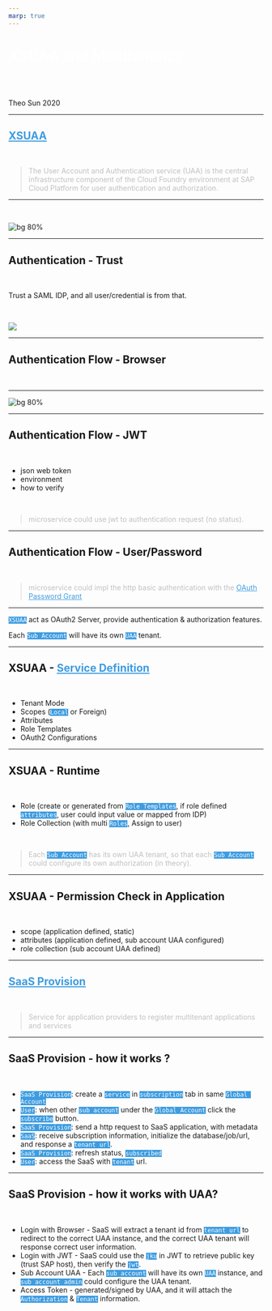```yaml
---
marp: true
---
```

<style>
section {
  background-color: black;
  color: white;
}
th {
  background-color: black;
  color: white;
}
td {
  background-color: black;
  color: white;
}
a {
  color: #3e9ce0;
}
h1 {
  color: white;
}
code {
  background-color: #3e9ce0;
  color: white;
}
code span {
  color: black;
}
blockquote {
  color: rgba(192, 192, 192, 1);
}
</style>

# XSUAA and Multitenancy

<br>

<br>

Theo Sun
2020

---

## [XSUAA](https://help.sap.com/viewer/65de2977205c403bbc107264b8eccf4b/Cloud/en-US/6373bb7a96114d619bfdfdc6f505d1b9.html)

<br>

> The User Account and Authentication service (UAA) is the central infrastructure component of the Cloud Foundry environment at SAP Cloud Platform for user authentication and authorization.

---


<br>

![bg 80%](https://res.cloudinary.com/digf90pwi/image/upload/v1604047529/2020-10-30_16-45-22_xkxa9z.png)

---

## Authentication - Trust

<br>

Trust a SAML IDP, and all user/credential is from that.

<br>

![](https://res.cloudinary.com/digf90pwi/image/upload/v1604047377/2020-10-30_16-42-05_nlsqu6.png)

---

## Authentication Flow - Browser

<br> 

---

![bg 80%](https://res.cloudinary.com/digf90pwi/image/upload/v1604048620/uaa_sequence_flow_lcveic.png)


---

## Authentication Flow - JWT

<br>

- json web token
- environment
- how to verify

<br>

> microservice could use jwt to authentication request (no status).

---

## Authentication Flow - User/Password

<br>

> microservice could impl the http basic authentication with the [OAuth Password Grant](https://docs.cloudfoundry.org/api/uaa/version/74.27.0/index.html#password-grant)

---

`XSUAA` act as OAuth2 Server, provide authentication & authorization features.

Each `Sub Account` will have its own `UAA` tenant.


--- 

## XSUAA - [Service Definition](https://help.sap.com/viewer/4505d0bdaf4948449b7f7379d24d0f0d/2.0.04/en-US/6d3ed64092f748cbac691abc5fe52985.html)

<br>

- Tenant Mode
- Scopes (`Local` or Foreign)
- Attributes
- Role Templates
- OAuth2 Configurations

---

## XSUAA - Runtime

<br>

- Role (create or generated from `Role Templates`, if role defined `attributes`, user could input value or mapped from IDP)
- Role Collection (with multi `Roles`, Assign to user)

<br>

> Each `Sub Account` has its own UAA tenant, so that each `Sub Account` could configure its own authorization (in theory).

---

## XSUAA - Permission Check in Application

<br>

- scope (application defined, static)
- attributes (application defined, sub account UAA configured)
- role collection (sub account UAA defined)

--- 

## [SaaS Provision](https://pages.github.tools.sap/kernelservices/services/subscription-management-service)

<br>

> Service for application providers to register multitenant applications and services

---

## SaaS Provision - how it works ?

<br>

- `SaaS Provision`: create a `service` in `subscription` tab in same `Global Account`
- `User`: when other `sub account` under the `Global Account` click the `subscribe` button.
- `SaaS Provision`: send a http request to SaaS application, with metadata
- `SaaS`: receive subscription information, initialize the database/job/url, and response a `tenant url`.
- `SaaS Provision`: refresh status, `subscribed`
- `User`: access the SaaS with `tenant` url.

---

## SaaS Provision - how it works with UAA?

<br>

- Login with Browser - SaaS will extract a tenant id from `tenant url` to redirect to the correct UAA instance, and the correct UAA tenant will response correct user information.
- Login with JWT - SaaS could use the `jku` in JWT to retrieve public key (trust SAP host), then verify the `jwt`.
- Sub Account UAA - Each `sub account` will have its own `UAA` instance, and `sub account admin` could configure the UAA tenant.
- Access Token - generated/signed by UAA, and it will attach the `Authorization` & `Tenant` information.